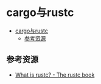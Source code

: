 # cargo与rustc

<!--ts-->
* [cargo与rustc](#cargo与rustc)
   * [参考资源](#参考资源)

<!-- Created by https://github.com/ekalinin/github-markdown-toc -->
<!-- Added by: kuanhsiaokuo, at: Tue Jun 21 15:21:44 CST 2022 -->

<!--te-->

## 参考资源

- [What is rustc? - The rustc book](https://doc.rust-lang.org/rustc/what-is-rustc.html)